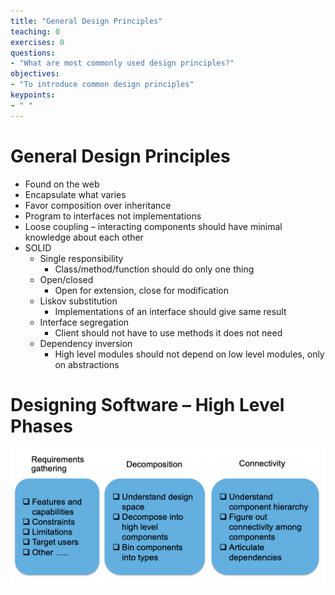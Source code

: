 ```yaml
---
title: "General Design Principles"
teaching: 0
exercises: 0
questions:
- "What are most commonly used design principles?"
objectives:
- "To introduce common design principles"
keypoints:
- " "
---
```


# General Design Principles

* Found on the web
* Encapsulate what varies
* Favor composition over inheritance
* Program to interfaces not implementations
* Loose coupling – interacting components should have minimal knowledge about each other
* SOLID
  * Single responsibility
    * Class/method/function should do only one thing
  * Open/closed
    * Open for extension\, close for modification
  * Liskov substitution
    * Implementations of an interface should give same result
  * Interface segregation
    * Client should not have to use methods it does not need
  * Dependency inversion
    * High level modules should not depend on low level modules\, only on abstractions

# Designing Software – High Level Phases

![](img/elements.png)


